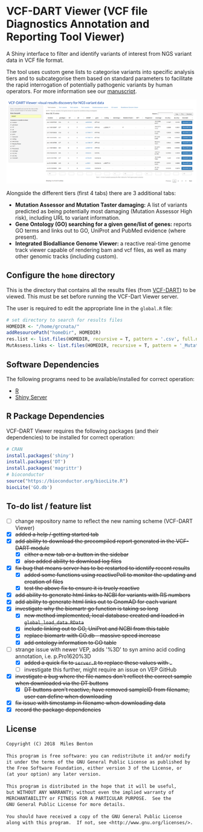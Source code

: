 # VCF-DART Viewer (VCF file Diagnostics Annotation and Reporting Tool Viewer)

A Shiny interface to filter and identify variants of interest from NGS variant data in VCF file format.

The tool uses custom gene lists to categorise variants into specific analysis tiers and to subcategorise them based on standard parameters to facilitate the rapid interrogation of potentially pathogenic variants by human operators. For more information see our [manuscript](https://www.authorea.com/users/21564/articles/298265-a-customisable-scripting-system-for-identification-and-filtration-of-clinically-relevant-genetic-variants-in-whole-exome-or-large-gene-panel-data#).

![example screenshot](images/example_screenshot.png)

Alongside the different tiers (first 4 tabs) there are 3 additional tabs:

  - **Mutation Assessor and Mutation Taster damaging:** A list of variants predicted as being potentially most damaging (Mutation Assessor High risk), including URL to variant information.
  - **Gene Ontology (GO) searching for a given gene/list of genes:** reports GO terms and links out to GO, UniProt and PubMed evidence (where present).
  - **Integrated Biodalliance Genome Viewer:** a reactive real-time genome track viewer capable of rendering bam and vcf files, as well as many other genomic tracks (including custom).

## Configure the `home` directory

This is the directory that contains all the results files (from [VCF-DART](https://github.com/sirselim/diagnostics_exome_reporting)) to be viewed. This must be set before running the VCF-Dart Viewer server.

The user is required to edit the appropriate line in the `global.R` file:

```R
# set directory to search for results files
HOMEDIR <- "/home/grcnata/"
addResourcePath("homeDir", HOMEDIR)
res.list <- list.files(HOMEDIR, recursive = T, pattern = '.csv', full.names = T)
MutAssess.links <- list.files(HOMEDIR, recursive = T, pattern = '_MutationAssessor_links_', full.names = T)
```

## Software Dependencies

The following programs need to be available/installed for correct operation:

  - [R](https://www.r-project.org/)
  - [Shiny Server](https://www.rstudio.com/products/shiny/shiny-server/)

## R Package Dependencies

VCF-DART Viewer requires the following packages (and their dependencies) to be installed for correct operation:

```R
# CRAN
install.packages('shiny')
install.packages('DT')
install.packages('magrittr')
# bioconductor
source("https://bioconductor.org/biocLite.R")
biocLite('GO.db')
```

## To-do list / feature list

  - [ ] change repository name to reflect the new naming scheme (VCF-DART Viewer)
  - [x] ~~added a help / getting started tab~~
  - [x] ~~add ability to download the precompiled report generated in the VCF-DART module~~
    + [x] ~~either a new tab or a button in the sidebar~~
    + [x] ~~also added ability to download log files~~
  - [x] ~~fix bug that means server has to be restarted to identify recent results~~
    + [x] ~~added some functions using reactivePoll to monitor the updating and creation of files~~
    + [x] ~~test the above fix to ensure it is truely reactive~~
  - [x] ~~add ability to generate html links to NCBI for variants with RS numbers~~
  - [x] ~~add ability to generate html links out to GnomAD for each variant~~
  - [x] ~~investigate why the biomartr go function is taking so long~~
    + [x] ~~new method implemented, local database created and loaded in `global_load_data.RData`~~
    + [x] ~~include linking out to GO, UniProt and NCBI from this table~~
    + [x] ~~replace biomartr with GO.db - massive speed increase~~
    + [x] ~~add ontology information to GO table~~
  - [ ] strange issue with newer VEP, adds '%3D' to syn amino acid coding annotation, i.e. p.Pro1620%3D
    + [x] ~~added a quick fix to `server.R` to replace these values with `.`~~
    + [ ] investigate this further, might require an issue on VEP GitHub
  - [x] ~~investigate a bug where the file names don't reflect the correct sample when downloaded via the DT buttons~~
    + [x] ~~DT buttons aren't reactive, have removed sampleID from filename, user can define when downloading~~
  - [x] ~~fix issue with timestamp in filename when downloading data~~
  - [x] ~~record the package dependencies~~

  ## License

    Copyright (C) 2018  Miles Benton

    This program is free software: you can redistribute it and/or modify
    it under the terms of the GNU General Public License as published by
    the Free Software Foundation, either version 3 of the License, or
    (at your option) any later version.

    This program is distributed in the hope that it will be useful,
    but WITHOUT ANY WARRANTY; without even the implied warranty of
    MERCHANTABILITY or FITNESS FOR A PARTICULAR PURPOSE.  See the
    GNU General Public License for more details.

    You should have received a copy of the GNU General Public License
    along with this program.  If not, see <http://www.gnu.org/licenses/>.